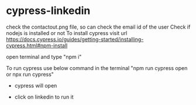 # cypress-linkedin
check the contactout.png file, so can check the email id of the user
Check if nodejs is installed or not To install cypress visit url 
https://docs.cypress.io/guides/getting-started/installing-cypress.html#npm-install 

open terminal and 
type "npm i"

To run cypress use below command in the terminal 
"npm run cypress open or npx run cypress"

- cypress will open

- click on linkedin to run it
